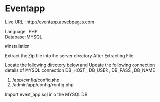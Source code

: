 # Eventapp
Live URL : http://eventapp.atwebpages.com

Language : PHP  
Database: MYSQL

#installation

Extract the Zip file into the server  directory
After Extracting File

Locate the following directory below and Update the following connection details of MYSQL connection DB_HOST , DB_USER , DB_PASS  , DB_NAME

1. /app/config/config.php
2. /admin/app/config/config.php

Import event_app.sql into the MYSQL DB

